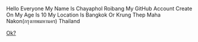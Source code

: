 Hello Everyone My Name Is Chayaphol Roibang
My GitHub Account Create On My Age Is 10
My Location Is Bangkok Or Krung Thep Maha Nakon(กรุงเทพมหานคร) Thailand


  
  
[Ok?](main.md)
